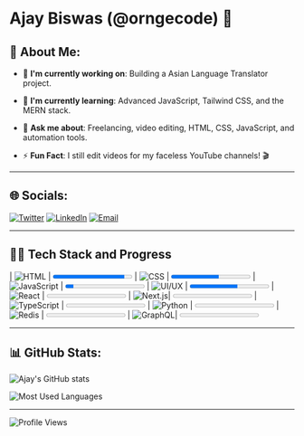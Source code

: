 # Ajay Biswas (@orngecode) 🚀

## 🌟 About Me:

- 🔭 **I'm currently working on**: 
  Building a Asian Language Translator project.
  
- 🌱 **I'm currently learning**: 
  Advanced JavaScript, Tailwind CSS, and the MERN stack.
  
- 💬 **Ask me about**: 
  Freelancing, video editing, HTML, CSS, JavaScript, and automation tools.

- ⚡ **Fun Fact**: 
  I still edit videos for my faceless YouTube channels! 🎬

---

## 🌐 Socials:

[![Twitter](https://img.shields.io/badge/Twitter-1DA1F2?style=for-the-badge&logo=twitter&logoColor=white)](https://twitter.com/orngecode)
[![LinkedIn](https://img.shields.io/badge/LinkedIn-0077B5?style=for-the-badge&logo=linkedin&logoColor=white)](https://linkedin.com/in/orngecode)
[![Email](https://img.shields.io/badge/Email-D14836?style=for-the-badge&logo=gmail&logoColor=white)](mailto:orngecode@gmail.com)

---

## 🧑‍💻 Tech Stack and Progress

| ![HTML](https://img.shields.io/badge/HTML-90%25-blue)    | <progress value="90" max="100"></progress>
| ![CSS](https://img.shields.io/badge/CSS-60%25-blue)      | <progress value="60" max="100"></progress>
| ![JavaScript](https://img.shields.io/badge/JavaScript-20%25-blue) | <progress value="10" max="100"></progress>
| ![UI/UX](https://img.shields.io/badge/UI/UX-60%25-blue)  | <progress value="60" max="100"></progress>
| ![React](https://img.shields.io/badge/React-5%25-blue)   | <progress value="0" max="100"></progress>
| ![Next.js](https://img.shields.io/badge/Next.js-5%25-blue)| <progress value="0" max="100"></progress>
| ![TypeScript](https://img.shields.io/badge/TypeScript-5%25-blue) | <progress value="0" max="100"></progress>
| ![Python](https://img.shields.io/badge/Python-5%25-blue) | <progress value="0" max="100"></progress>
| ![Redis](https://img.shields.io/badge/Redis-5%25-blue)   | <progress value="0" max="100"></progress>
| ![GraphQL](https://img.shields.io/badge/GraphQL-5%25-blue)| <progress value="0" max="100"></progress>



---

## 📊 GitHub Stats:

![Ajay's GitHub stats](https://github-readme-stats.vercel.app/api?username=orngecode&show_icons=true&theme=radical)

![Most Used Languages](https://github-readme-stats.vercel.app/api/top-langs/?username=orngecode&layout=compact&theme=radical)

---

![Profile Views](https://komarev.com/ghpvc/?username=orngecode&color=blueviolet&style=for-the-badge)



